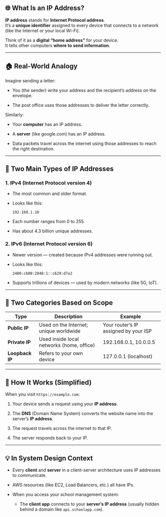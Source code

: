 
## 🌐 What Is an IP Address?

**IP address** stands for **Internet Protocol address**.  
It’s a **unique identifier** assigned to every device that connects to a network (like the Internet or your local Wi-Fi).

Think of it as a **digital “home address”** for your device.  
It tells other computers **where to send information**.

---

## 🏠 Real-World Analogy

Imagine sending a letter:

- You (the sender) write your address and the recipient’s address on the envelope.
    
- The post office uses those addresses to deliver the letter correctly.
    

Similarly:

- Your **computer** has an IP address.
    
- A **server** (like google.com) has an IP address.
    
- Data packets travel across the internet using those addresses to reach the right destination.
    

---

## 🔢 Two Main Types of IP Addresses

### 1. **IPv4 (Internet Protocol version 4)**

- The most common and older format.
    
- Looks like this:
    
    ```
    192.168.1.10
    ```
    
- Each number ranges from 0 to 255.
    
- Has about 4.3 billion unique addresses.
    

### 2. **IPv6 (Internet Protocol version 6)**

- Newer version — created because IPv4 addresses were running out.
    
- Looks like this:
    
    ```
    2400:cb00:2048:1::c629:d7a2
    ```
    
- Supports trillions of devices — used by modern networks (like 5G, IoT).
    

---

## 🧩 Two Categories Based on Scope

|Type|Description|Example|
|---|---|---|
|**Public IP**|Used on the Internet; unique worldwide|Your router’s IP assigned by your ISP|
|**Private IP**|Used inside local networks (home, office)|192.168.0.1, 10.0.0.5|
|**Loopback IP**|Refers to your own device|127.0.0.1 (localhost)|

---

## 🔄 How It Works (Simplified)

When you visit `https://example.com`:

1. Your device sends a request using your **IP address**.
    
2. The **DNS** (Domain Name System) converts the website name into the server’s **IP address**.
    
3. The request travels across the internet to that IP.
    
4. The server responds back to your IP.
    

---

## 💡 In System Design Context

- Every **client** and **server** in a client-server architecture uses IP addresses to communicate.
    
- AWS resources (like EC2, Load Balancers, etc.) all have IPs.
    
- When you access your school management system:
    
    - The **client app** connects to your **server’s IP address** (usually hidden behind a domain like `api.schoolapp.com`).
        

